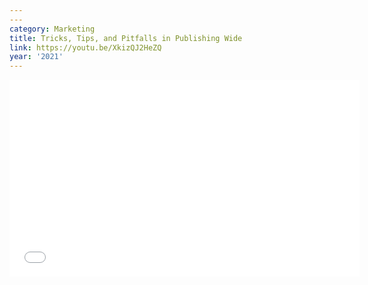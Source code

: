 ```yaml
---
---
category: Marketing
title: Tricks, Tips, and Pitfalls in Publishing Wide
link: https://youtu.be/XkizQJ2HeZQ
year: '2021'
---
```

<iframe width="560" height="315" src="{{ page.link }}" frameborder="0" allowfullscreen></iframe>
